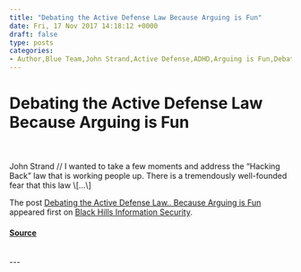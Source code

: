 ```yaml
---
title: "Debating the Active Defense Law Because Arguing is Fun"
date: Fri, 17 Nov 2017 14:18:12 +0000
draft: false
type: posts
categories: 
- Author,Blue Team,John Strand,Active Defense,ADHD,Arguing is Fun,Debates,Law,No Debate is Finished Until Hitler Is Mentioned
---
```

# Debating the Active Defense Law Because Arguing is Fun

<br/>

<br/>
John Strand // I wanted to take a few moments and address the “Hacking Back” law that is working people up. There is a tremendously well-founded fear that this law \[…\]

The post [Debating the Active Defense Law.. Because Arguing is Fun](https://www.blackhillsinfosec.com/debating-active-defense-law/) appeared first on [Black Hills Information Security](https://www.blackhillsinfosec.com).

#### [Source](https://www.blackhillsinfosec.com/debating-active-defense-law/)

<br/>
---
